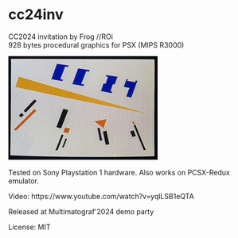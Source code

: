 # cc24inv
CC2024 invitation by Frog //ROi<br>
928 bytes procedural graphics for PSX (MIPS R3000)<br>
<p>

![ScreenShot](/ss_psx1k.jpg)

<p>Tested on Sony Playstation 1 hardware. Also works on PCSX-Redux emulator.

<p>Video: https://www.youtube.com/watch?v=yqlLSB1eQTA

<p>Released at Multimatograf'2024 demo party

<p>License: MIT

